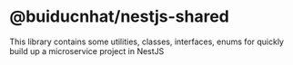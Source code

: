 # @buiducnhat/nestjs-shared

This library contains some utilities, classes, interfaces, enums for quickly build up a microservice project in NestJS

